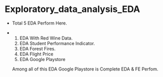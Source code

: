 # Exploratory_data_analysis_EDA

- Total 5 EDA Perform Here.
- 1. EDA With Red Wine Data.
  2. EDA Student Performance Indicator.
  3. EDA Forest Fires.
  4. EDA Flight Price
  5. EDA Google Playstore
 

  Among all of this EDA Google Playstore is Complete EDA & FE Perfom.
